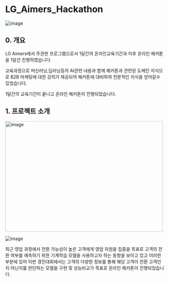 # LG_Aimers_Hackathon  

![image](https://github.com/BaekJunehong/LG_Aimers_Hackathon/assets/101456289/8f923c8d-a8ac-4028-9c85-01062742610e)

## 0. 개요
LG Aimers에서 주관한 프로그램으로서 1달간의 온라인교육기간과 이후 온라인 해커톤을 1달간 진행하였습니다.  

교육과정으로 머신러닝,딥러닝등의 AI관련 내용과 함께 해커톤과 관련된 도메인 지식으로 B2B 마케팅에 대한 강의가 제공되어 해커톤에 대비하여 전문적인 지식을 얻어갈수 있었습니다.  

1달간의 교육기간이 끝나고 온라인 해커톤이 진행되었습니다.  

## 1. 프로젝트 소개

<img src="https://github.com/BaekJunehong/LG_Aimers_Hackathon/assets/101456289/88ab5cd3-cfc2-478a-8d21-775bc42da753" alt="image" width="500" height="350"> 

![image](https://github.com/BaekJunehong/LG_Aimers_Hackathon/assets/101456289/8bde6b1d-344f-48cc-8ead-572f7ff16da1)


최근 영업 과정에서 전환 가능성이 높은 고객에게 영업 자원을 집중을 목표로 고객의 전환 여부를 예측하기 위한 기계학습 모델을 사용하고자 하는 동향을 보이고 있고 이러한 부분에 있어 이번 경진대회에서는 고객의 다양한 정보를 통해 해당 고객이 전환 고객인지 아닌지를 판단하는 모델을 구현 및 성능비교가 목표로 온라인 해카톤이 진행되었습니다. 

